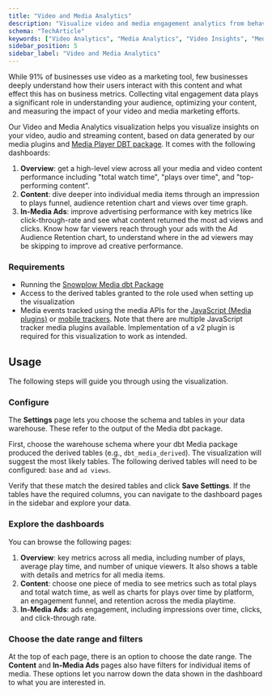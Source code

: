 ```yaml
---
title: "Video and Media Analytics"
description: "Visualize video and media engagement analytics from behavioral data for content performance insights."
schema: "TechArticle"
keywords: ["Video Analytics", "Media Analytics", "Video Insights", "Media Visualization", "Video Metrics", "Content Analytics"]
sidebar_position: 5
sidebar_label: "Video and Media Analytics"
---
```


While 91% of businesses use video as a marketing tool, few businesses deeply understand how their users interact with this content and what effect this has on business metrics. Collecting vital engagement data plays a significant role in understanding your audience, optimizing your content, and measuring the impact of your video and media marketing efforts.

Our Video and Media Analytics visualization helps you visualize insights on your video, audio and streaming content, based on data generated by our media plugins and [Media Player DBT package](/docs/modeling-your-data/modeling-your-data-with-dbt/dbt-models/dbt-media-player-data-model/index.md). It comes with the following dashboards:

1. **Overview**: get a high-level view across all your media and video content performance including "total watch time", "plays over time", and "top-performing content".
2. **Content**: dive deeper into individual media items through an impression to plays funnel, audience retention chart and views over time graph.
3. **In-Media Ads**: improve advertising performance with key metrics like click-through-rate and see what content returned the most ad views and clicks. Know how far viewers reach through your ads with the Ad Audience Retention chart, to understand where in the ad viewers may be skipping to improve ad creative performance.

### Requirements

- Running the [Snowplow Media dbt Package](/docs/modeling-your-data/modeling-your-data-with-dbt/dbt-models/dbt-media-player-data-model/index.md)
- Access to the derived tables granted to the role used when setting up the visualization
- Media events tracked using the media APIs for the [JavaScript (Media plugins)](/docs/sources/trackers/web-trackers/tracking-events/media/index.md) or [mobile trackers](/docs/sources/trackers/mobile-trackers/tracking-events/media-tracking/index.md). Note that there are multiple JavaScript tracker media plugins available. Implementation of a v2 plugin is required for this visualization to work as intended.

## Usage

The following steps will guide you through using the visualization.

### Configure

The **Settings** page lets you choose the schema and tables in your data warehouse.
These refer to the output of the Media dbt package.

First, choose the warehouse schema where your dbt Media package produced the derived tables (e.g., `dbt_media_derived`).
The visualization will suggest the most likely tables.
The following derived tables will need to be configured: `base` and `ad views`.

Verify that these match the desired tables and click **Save Settings**.
If the tables have the required columns, you can navigate to the dashboard pages in the sidebar and explore your data.

### Explore the dashboards

You can browse the following pages:

1. **Overview**: key metrics across all media, including number of plays, average play time, and number of unique viewers. It also shows a table with details and metrics for all media items.
2. **Content**: choose one piece of media to see metrics such as total plays and total watch time, as well as charts for plays over time by platform, an engagement funnel, and retention across the media playtime.
3. **In-Media Ads**: ads engagement, including impressions over time, clicks, and click-through rate.

### Choose the date range and filters

At the top of each page, there is an option to choose the date range. The **Content** and **In-Media Ads** pages also have filters for individual items of media. These options let you narrow down the data shown in the dashboard to what you are interested in.
